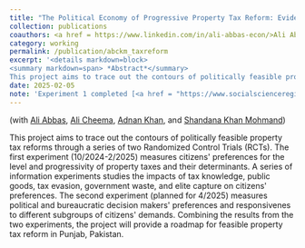 ```yaml
---
title: "The Political Economy of Progressive Property Tax Reform: Evidence from Pakistan"
collection: publications
coauthors: <a href = https://www.linkedin.com/in/ali-abbas-econ/>Ali Abbas</a>, <a href = https://mhrc.lums.edu.pk/profile/ali-cheema-2/>Ali Cheema</a>, <a href = https://adnanqkhan.com/>Adnan Khan</a>,  and <a href = https://www.ids.ac.uk/people/shandana-khan-mohmand/>Shandana Khan Mohmand</a>
category: working
permalink: /publication/abckm_taxreform
excerpt: '<details markdown=block>
<summary markdown=span> *Abstract*</summary> 
This project aims to trace out the contours of politically feasible property tax reforms through a series of two Randomized Control Trials (RCTs). The first experiment (10/2024-2/2025) measures citizens&apos; preferences for the level and progressivity of property taxes and their determinants. A series of information experiments studies the impacts of tax knowledge, public goods, tax evasion, government waste, and elite capture on citizens&apos; preferences. The second experiment (planned for 4/2025) measures political and bureaucratic decision makers&apos; preferences and responsivenes to different subgroups of citizens&apos; demands. Combining the results from the two experiments, the project will provide a roadmap for feasible property tax reform in Punjab, Pakistan.'
date: 2025-02-05
note: 'Experiment 1 completed [<a href = "https://www.socialscienceregistry.org/trials/15393" target = "_blank">registration</a>, <a href = "https://www.socialscienceregistry.org/versions/253468/docs/version/document" target = "_blank">PAP</a>]. Experiment 2 in the field May/June 2025.'
---
```

(with [Ali Abbas](https://www.linkedin.com/in/ali-abbas-econ/), [Ali Cheema](https://mhrc.lums.edu.pk/profile/ali-cheema-2/), [Adnan Khan](https://adnanqkhan.com/),  and [Shandana Khan Mohmand](https://www.ids.ac.uk/people/shandana-khan-mohmand/))

 
This project aims to trace out the contours of politically feasible property tax reforms through a series of two Randomized Control Trials (RCTs). The first experiment (10/2024-2/2025) measures citizens&apos; preferences for the level and progressivity of property taxes and their determinants. A series of information experiments studies the impacts of tax knowledge, public goods, tax evasion, government waste, and elite capture on citizens&apos; preferences. The second experiment (planned for 4/2025) measures political and bureaucratic decision makers&apos; preferences and responsivenes to different subgroups of citizens&apos; demands. Combining the results from the two experiments, the project will provide a roadmap for feasible property tax reform in Punjab, Pakistan.
